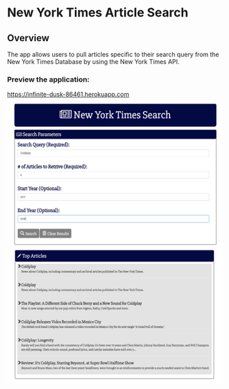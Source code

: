 # New York Times Article Search 

## Overview

The app allows users to pull articles specific to their search query from the New York Times Database by using the New York Times API.

### Preview the application: 
https://infinite-dusk-86461.herokuapp.com


![Alt text](images/one.jpg 'One')
![Alt text](images/two.jpg 'Two')
